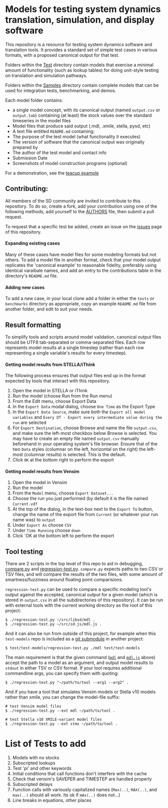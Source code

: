 Models for testing system dynamics translation, simulation, and display software
================================================================================

This repository is a resource for testing system dynamics software and translation tools.
It provides a standard set of simple test cases in various formats, with a proposed canonical 
output for that test. 

Folders within the [Test](https://github.com/SDXorg/test-models/tree/master/tests/) directory 
contain models that exercise a minimal amount of functionality (such as lookup tables) for doing 
unit-style testing on translation and simulation pathways.

Folders within the [Samples](https://github.com/SDXorg/test-models/tree/master/samples/) 
directory contain complete models that can be used for integration tests, benchmarking, and demos.

Each model folder contains:

- a single model concept, with its canonical output (named `output.csv` or `output.tab`) containing (at least) 
the stock values over the standard timeseries in the model files
- Model files that produce said output (.mdl, .xmile, stella, pysd, etc)
- A text file entitled `README.md` containing:
 - The purpose of the test model (what functionality it executes)
 - The version of software that the canonical output was originally prepared by
 - The author of the test model and contact info
 - Submission Date
- Screenshots of model construction programs (optional)

For a demonstration, see the 
[teacup example](https://github.com/SDXorg/test-models/tree/master/benchmarks/teacup)


## Contributing:
All members of the SD community are invited to contribute to this repository. To do so, create a 
fork, add your contribution using one of the following methods, add yourself to the
[AUTHORS](AUTHORS) file, then submit a pull request. 

To request that a specific test be added, create an issue on the 
[issues](https://github.com/SDXorg/test-models/issues) page of this repository.

#### Expanding existing cases
Many of these cases have model files for some modeling formats but not others. To add a model file
in another format, check that your model output replicates the 'canonical example' to reasonable 
fidelity, preferably using identical varaibale names, and add an entry to the contributions table
in the directory's `README.md` file.

#### Adding new cases
To add a new case, in your local clone add a folder in either the `tests` or `benchmarks` directory
as appropriate, copy an example `README.md` file from another folder, and edit to suit your needs.

## Result formatting

To simplify tools and scripts around model validation, canonical
output files should be UTF8 tab-separated or comma-separated files.
Each row represents model results at a single timestep (rather than
each row representing a single variable's results for every timestep).

#### Getting model results from STELLA/iThink

The following process ensures that output files end up in the format
expected by tools that interact with this repository.

1. Open the model in STELLA or iThink
2. Run the model (choose Run from the Run menu)
3. From the Edit menu, choose Export Data
4. In the `Export Data` modal dialog, choose `One Time` as the Export Type
5. In the `Export Data Source`, make sure both the `Export all model
   variables` and `Every DT - Export every intermediate value during the
   run` are selected
6. For `Export Destination`, choose Browse and name the file
   `output.csv`, and make sure the left-most checkbox below Browse is
   selected.  You may have to create an empty file named `output.csv`
   manually beforehand in your operating system's file browser.  Ensure
   that of the two `Data` styles (columnar on the left, horizontal on the
   right) the left-most (columnar results) is selected.  This is the default.
7. Click `OK` at the bottom right to perform the export

#### Getting model results from Vensim

1. Open the model in Vensim
2. Run the model
3. From the `Model` menu, choose `Export Dataset...`
4. Choose the run you just performed (by default it is the file named
   `Current.vdf`
5. At the top of the dialog, in the text-box next to the `Export To` button,
   change the name of the export file from `Current` (or whatever your run
   name was) to `output`
6. Under `Export As` choose `CSV`
7. Under `Time Running` choose `down`
8. Click `OK at the bottom left to perform the export

## Tool testing

There are 2 scripts in the top level of this repo to aid in debugging,
[compare.py](compare.py) and [regression-test.py](regression-test.py).
`compare.py` expects paths to two CSV or TSV files, and will compare the
results of the two files, with some amount of smartness/fuzziness
around floating point comparisions.

`regression-test.py` can be used to compare a specific modeling tool's
output against the accepted, canonical output for a given model (which
is stored in `output.csv` in all the subdirectories of this
repository).  It can be run with external tools with the current
working directory as the root of this project:

    $ ./regression-test.py ~/src/libsd/mdl .
    $ ./regression-test.py ~/src/sd.js/mdl.js .

And it can also be run from outside of this project, for example when
this `test-models` repo is included as a [git
submodule](https://git-scm.com/book/en/v2/Git-Tools-Submodules) in
another project:

    $ test/test-models/regression-test.py ./mdl test/test-models

The main requirement is that the given command
([`mdl`](https://github.com/sdlabs/libsd/blob/master/mdl.c) and
[`mdl.js`](https://github.com/sdlabs/sd.js/blob/master/mdl.js) above)
accept the path to a model as an argument, and output model results to
`stdout` in either TSV or CSV format.  If your tool requires
additional commandline args, you can specify them with quoting:

    $ ./regression-test.py "~/path/to/tool --arg1 --arg2" .

And if you have a tool that simulates Vensim models or Stella v10
models rather than xmile, you can change the model-file suffix:

    # test Vensim model files
    $ ./regression-test.py --ext mdl ~/path/to/tool .

    # test Stella v10 XMILE-variant model files
    $ ./regression-test.py --ext stmx ~/path/to/tool .

# List of Tests to add
1. Models with no stocks
4. Subscripted lookups
5. Test 'pi' and other keywords
6. Initial conditions that call functions don't interfere with the cache
7. Check that vensim's SAVEPER and TIMESTEP are handled properly
8. Subscripted delays
9. Function calls with variously capitalized names (`Max(..)`, `MAX(..)`, and `max(..)` should all work. Its ok if `mAx(..)` does not...)
10. Line breaks in equations, other places